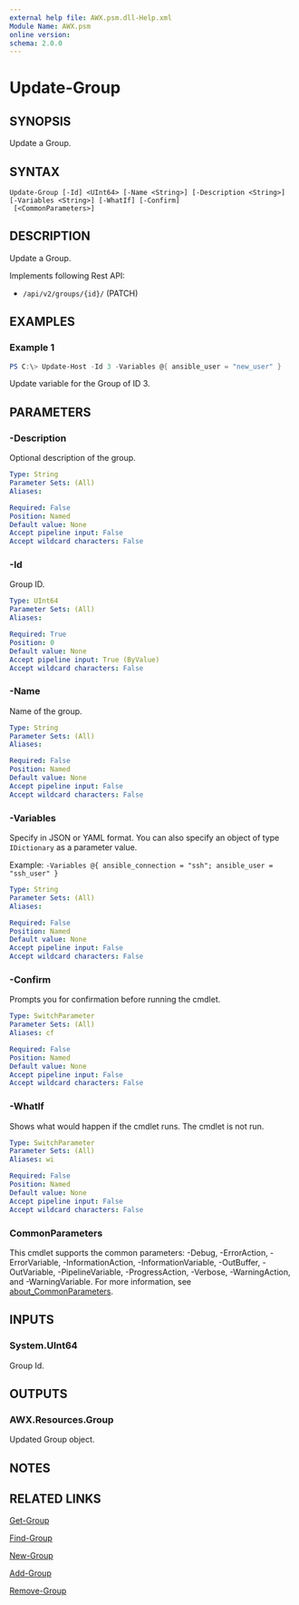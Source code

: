 ```yaml
---
external help file: AWX.psm.dll-Help.xml
Module Name: AWX.psm
online version:
schema: 2.0.0
---
```


# Update-Group

## SYNOPSIS
Update a Group.

## SYNTAX

```
Update-Group [-Id] <UInt64> [-Name <String>] [-Description <String>] [-Variables <String>] [-WhatIf] [-Confirm]
 [<CommonParameters>]
```

## DESCRIPTION
Update a Group.

Implements following Rest API:  
- `/api/v2/groups/{id}/` (PATCH)

## EXAMPLES

### Example 1
```powershell
PS C:\> Update-Host -Id 3 -Variables @{ ansible_user = "new_user" }
```

Update variable for the Group of ID 3.

## PARAMETERS

### -Description
Optional description of the group.

```yaml
Type: String
Parameter Sets: (All)
Aliases:

Required: False
Position: Named
Default value: None
Accept pipeline input: False
Accept wildcard characters: False
```

### -Id
Group ID.

```yaml
Type: UInt64
Parameter Sets: (All)
Aliases:

Required: True
Position: 0
Default value: None
Accept pipeline input: True (ByValue)
Accept wildcard characters: False
```

### -Name
Name of the group.

```yaml
Type: String
Parameter Sets: (All)
Aliases:

Required: False
Position: Named
Default value: None
Accept pipeline input: False
Accept wildcard characters: False
```

### -Variables
Specify in JSON or YAML format.
You can also specify an object of type `IDictionary` as a parameter value.

Example: `-Variables @{ ansible_connection = "ssh"; ansible_user = "ssh_user" }`

```yaml
Type: String
Parameter Sets: (All)
Aliases:

Required: False
Position: Named
Default value: None
Accept pipeline input: False
Accept wildcard characters: False
```

### -Confirm
Prompts you for confirmation before running the cmdlet.

```yaml
Type: SwitchParameter
Parameter Sets: (All)
Aliases: cf

Required: False
Position: Named
Default value: None
Accept pipeline input: False
Accept wildcard characters: False
```

### -WhatIf
Shows what would happen if the cmdlet runs.
The cmdlet is not run.

```yaml
Type: SwitchParameter
Parameter Sets: (All)
Aliases: wi

Required: False
Position: Named
Default value: None
Accept pipeline input: False
Accept wildcard characters: False
```

### CommonParameters
This cmdlet supports the common parameters: -Debug, -ErrorAction, -ErrorVariable, -InformationAction, -InformationVariable, -OutBuffer, -OutVariable, -PipelineVariable, -ProgressAction, -Verbose, -WarningAction, and -WarningVariable. For more information, see [about_CommonParameters](http://go.microsoft.com/fwlink/?LinkID=113216).

## INPUTS

### System.UInt64
Group Id.

## OUTPUTS

### AWX.Resources.Group
Updated Group object.

## NOTES

## RELATED LINKS

[Get-Group](Get-Group.md)

[Find-Group](Find-Group.md)

[New-Group](New-Group.md)

[Add-Group](Add-Group.md)

[Remove-Group](Remove-Group.md)
